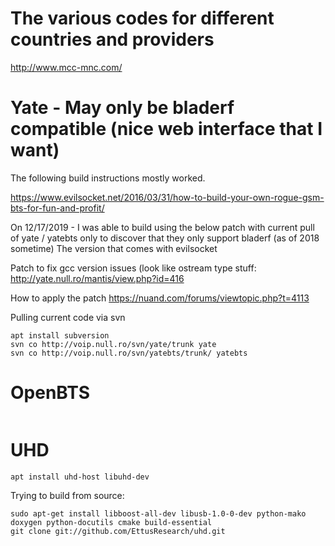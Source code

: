 <!-- TITLE: Btswork -->
<!-- SUBTITLE: A quick summary of Btswork -->


# The various codes for different countries and providers
http://www.mcc-mnc.com/



# Yate - May only be bladerf compatible (nice web interface that I want)
The following build instructions mostly worked.

https://www.evilsocket.net/2016/03/31/how-to-build-your-own-rogue-gsm-bts-for-fun-and-profit/

On 12/17/2019 - I was able to build using the below patch with current pull of yate / yatebts only to discover that they only support bladerf (as of 2018 sometime)
The version that comes with evilsocket



Patch to fix gcc version issues (look like ostream type stuff:
http://yate.null.ro/mantis/view.php?id=416

How to apply the patch
https://nuand.com/forums/viewtopic.php?t=4113



Pulling current code via svn
```
apt install subversion
svn co http://voip.null.ro/svn/yate/trunk yate
svn co http://voip.null.ro/svn/yatebts/trunk/ yatebts
```

# OpenBTS
```
```

# UHD
```
apt install uhd-host libuhd-dev
```

Trying to build from source:

```
sudo apt-get install libboost-all-dev libusb-1.0-0-dev python-mako doxygen python-docutils cmake build-essential
git clone git://github.com/EttusResearch/uhd.git
```

